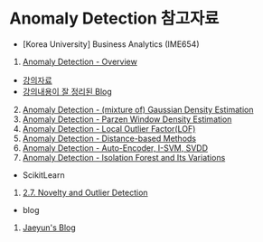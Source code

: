 # Anomaly Detection 참고자료

* [Korea University] Business Analytics (IME654)
1. [Anomaly Detection - Overview](https://www.youtube.com/watch?v=ECgI1YVQpY8&list=PLetSlH8YjIfWMdw9AuLR5ybkVvGcoG2EW&index=15)
  - [강의자료](https://github.com/githubseonghoon/githubseonghoon.github.io/blob/master/Documents/03-1_Anomaly%20Detection_Overview.pdf)
  - [강의내용이 잘 정리된 Blog](https://jayhey.github.io/novelty%20detection/2017/10/18/Novelty_detection_overview/)
2. [Anomaly Detection - (mixture of) Gaussian Density Estimation](https://www.youtube.com/watch?v=kKZM8bxwQbA&list=PLetSlH8YjIfWMdw9AuLR5ybkVvGcoG2EW&index=16)
3. [Anomaly Detection - Parzen Window Density Estimation](https://www.youtube.com/watch?v=rddQT5vxwrg&list=PLetSlH8YjIfWMdw9AuLR5ybkVvGcoG2EW&index=17)
4. [Anomaly Detection - Local Outlier Factor(LOF)](https://www.youtube.com/watch?v=ODNAyt1h6Eg&list=PLetSlH8YjIfWMdw9AuLR5ybkVvGcoG2EW&index=18)
5. [Anomaly Detection - Distance-based Methods](https://www.youtube.com/watch?v=diEYxlkcwFM&list=PLetSlH8YjIfWMdw9AuLR5ybkVvGcoG2EW&index=19)
6. [Anomaly Detection - Auto-Encoder, I-SVM, SVDD](https://www.youtube.com/watch?v=OmK_GQ40yko&list=PLetSlH8YjIfWMdw9AuLR5ybkVvGcoG2EW&index=20)
7. [Anomaly Detection - Isolation Forest and Its Variations](https://www.youtube.com/watch?v=puVdwi5PjVA&list=PLetSlH8YjIfWMdw9AuLR5ybkVvGcoG2EW&index=21)

* ScikitLearn
1. [2.7. Novelty and Outlier Detection](https://scikit-learn.org/stable/modules/outlier_detection.html)


* blog
1. [Jaeyun's Blog](https://jayhey.github.io/category/#/Novelty%20Detectio)
